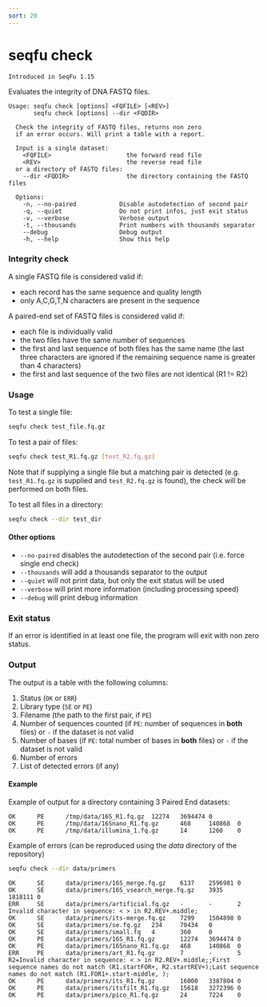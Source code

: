 ```yaml
---
sort: 20
---
```


# seqfu check

```note
Introduced in SeqFu 1.15
```

Evaluates the integrity of DNA FASTQ files. 

```text
Usage: seqfu check [options] <FQFILE> [<REV>]
       seqfu check [options] --dir <FQDIR>

  Check the integrity of FASTQ files, returns non zero
  if an error occurs. Will print a table with a report.

  Input is a single dataset:
    <FQFILE>                     the forward read file
    <REV>                        the reverse read file
  or a directory of FASTQ files:
    --dir <FQDIR>                the directory containing the FASTQ files

  Options:
    -n, --no-paired            Disable autodetection of second pair
    -q, --quiet                Do not print infos, just exit status
    -v, --verbose              Verbose output 
    -t, --thousands            Print numbers with thousands separator
    --debug                    Debug output
    -h, --help                 Show this help
```

### Integrity check

A single FASTQ file is considered valid if:
  
* each record has the same sequence and quality length
* only A,C,G,T,N characters are present in the sequence

A paired-end set of FASTQ files is considered valid if:

* each file is individually valid
* the two files have the same number of sequences
* the first and last sequence of both files has the same name (the last three characters are ignored if the remaining sequence name is greater than 4 characters)
* the first and last sequence of the two files are not identical (R1 != R2)

### Usage

To test a single file:

```bash
seqfu check test_file.fq.gz
```

To test a pair of files:

```bash
seqfu check test_R1.fq.gz [test_R2.fq.gz]
```

Note that if supplying a single file but a matching pair is detected (e.g. `test_R1.fq.gz` is supplied and `test_R2.fq.gz` is found), the check will be performed on both files.

To test all files in a directory:

```bash
seqfu check --dir test_dir
```

#### Other options

* `--no-paired` disables the autodetection of the second pair (i.e. force single end check)
* `--thousands` will add a thousands separator to the output
* `--quiet` will not print data, but only the exit status will be used
* `--verbose` will print more information (including processing speed)
* `--debug` will print debug information

### Exit status

If an error is identified in at least one file, the program will exit with non zero status.

### Output

The output is a table with the following columns:

1. Status (`OK` or `ERR`)
2. Library type (`SE` or `PE`)
3. Filename (the path to the first pair, if `PE`)
4. Number of sequences counted (if `PE`: number of sequences in **both** files) or `-` if the dataset is not valid
5. Number of bases (if `PE`: total number of bases in **both** files) or `-` if the dataset is not valid
6. Number of errors
7. List of detected errors (if any)

#### Example

Example of output for a directory containing 3 Paired End datasets:

```text
OK      PE      /tmp/data/16S_R1.fq.gz  12274   3694474 0
OK      PE      /tmp/data/16Snano_R1.fq.gz      468     140868  0
OK      PE      /tmp/data/illumina_1.fq.gz      14      1260    0
```

Example of errors (can be reproduced using the *data* directory of the repository)

```bash
seqfu check --dir data/primers
```

```text
OK      SE      data/primers/16S_merge.fq.gz    6137    2596981 0
OK      SE      data/primers/16S_vsearch_merge.fq.gz    3935    1818111 0
ERR     SE      data/primers/artificial.fq.gz   -       -       2       Invalid character in sequence: < > in R2.REV+.middle;
OK      SE      data/primers/its-merge.fq.gz    7299    1504898 0
OK      SE      data/primers/se.fq.gz   234     70434   0
OK      SE      data/primers/small.fq   4       360     0
OK      PE      data/primers/16S_R1.fq.gz       12274   3694474 0
OK      PE      data/primers/16Snano_R1.fq.gz   468     140868  0
ERR     PE      data/primers/art_R1.fq.gz       7       -       5       R2=Invalid character in sequence: < > in R2.REV+.middle;;First sequence names do not match (R1.startFOR+, R2.startREV+);Last sequence names do not match (R1.FOR1+.start-middle, );
OK      PE      data/primers/its_R1.fq.gz       16000   3387804 0
OK      PE      data/primers/itsfilt_R1.fq.gz   15618   3272396 0
OK      PE      data/primers/pico_R1.fq.gz      24      7224    0
```